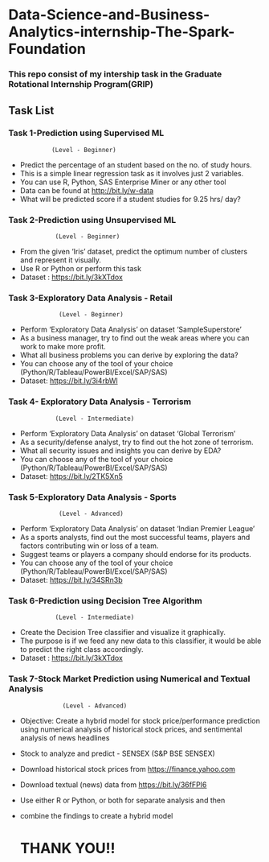 # Data-Science-and-Business-Analytics-internship-The-Spark-Foundation
   
   ### This repo consist of my intership task in the Graduate Rotational Internship Program(GRIP)
## Task List
 ### Task 1-Prediction using Supervised ML 
                (Level - Beginner)
   - Predict the percentage of an student based on the no. of study hours. 
   - This is a simple linear regression task as it involves just 2 variables.
   - You can use R, Python, SAS Enterprise Miner or any other tool 
   - Data can be found at http://bit.ly/w-data
   - What will be predicted score if a student studies for 9.25 hrs/ day? 
                
        
  ### Task 2-Prediction using Unsupervised ML
                 (Level - Beginner)
   - From the given ‘Iris’ dataset, predict the optimum number of clusters 
     and represent it visually. 
   - Use R or Python or perform this task
   - Dataset : https://bit.ly/3kXTdox
   
   
   
  ### Task 3-Exploratory Data Analysis - Retail
                  (Level - Beginner)
   - Perform ‘Exploratory Data Analysis’ on dataset ‘SampleSuperstore’ 
   - As a business manager, try to find out the weak areas where you can 
     work to make more profit. 
   - What all business problems you can derive by exploring the data? 
   - You can choose any of the tool of your choice 
     (Python/R/Tableau/PowerBI/Excel/SAP/SAS) 
   - Dataset: https://bit.ly/3i4rbWl
   
  ### Task 4- Exploratory Data Analysis - Terrorism
                 (Level - Intermediate)
   - Perform ‘Exploratory Data Analysis’ on dataset ‘Global Terrorism’ 
   - As a security/defense analyst, try to find out the hot zone of terrorism. 
   - What all security issues and insights you can derive by EDA? 
   - You can choose any of the tool of your choice 
     (Python/R/Tableau/PowerBI/Excel/SAP/SAS) 
   - Dataset: https://bit.ly/2TK5Xn5

  ### Task 5-Exploratory Data Analysis - Sports
                  (Level - Advanced)
   - Perform ‘Exploratory Data Analysis’ on dataset ‘Indian Premier League’ 
   - As a sports analysts, find out the most successful teams, players and factors 
     contributing win or loss of a team. 
   - Suggest teams or players a company should endorse for its products. 
   - You can choose any of the tool of your choice 
     (Python/R/Tableau/PowerBI/Excel/SAP/SAS) 
   - Dataset: https://bit.ly/34SRn3b
   
  ### Task 6-Prediction using Decision Tree Algorithm 
                 (Level - Intermediate)
   - Create the Decision Tree classifier and visualize it graphically. 
   - The purpose is if we feed any new data to this classifier, it would be able to 
      predict the right class accordingly. 
   - Dataset : https://bit.ly/3kXTdox 
  
 ### Task 7-Stock Market Prediction using Numerical and Textual Analysis
                   (Level - Advanced)
   - Objective: Create a hybrid model for stock price/performance  prediction
      using numerical analysis of historical stock prices, and sentimental
      analysis of news headlines 
   - Stock to analyze and predict - SENSEX (S&P BSE SENSEX)
   - Download historical stock prices from https://finance.yahoo.com
   - Download textual (news) data from https://bit.ly/36fFPI6
   - Use either R or Python, or both for separate analysis and then 
   - combine the findings to create a hybrid model 
   
   
      #                                              THANK YOU!!                         
               
